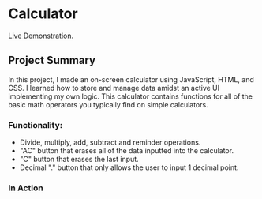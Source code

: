 # Calculator

<a href="https://aaronsww.github.io/calculator">Live Demonstration.</a>

## Project Summary

In this project, I made an on-screen calculator using JavaScript, HTML, and CSS. I learned how to store and manage data amidst an active UI implementing my own logic. This calculator contains functions for all of the basic math operators you typically find on simple calculators.

### Functionality:

<ul>
    <li>Divide, multiply, add, subtract and reminder operations.</li>
    <li>"AC" button that erases all of the data inputted into the calculator.</li>
    <li>"C" button that erases the last input.</li>
    <li>Decimal "." button that only allows the user to input 1 decimal point.</li>
</ul>

### In Action

<img src="images/calci" alt="">
